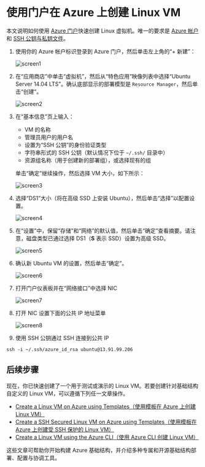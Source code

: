 <!-- need to customize -->

<properties
    pageTitle="使用 Azure 门户创建 Linux VM | Azure"
    description="使用 Azure 门户创建 Linux VM。"
    services="virtual-machines-linux"
    documentationCenter=""
    authors="vlivech"
    manager="timlt"
    editor=""
    tags="azure-resource-manager"
/>

<tags
	ms.service="virtual-machines-linux"
	ms.date="04/29/2016"
	wacn.date="06/29/2016"/>

# 使用门户在 Azure 上创建 Linux VM

本文说明如何使用 [Azure 门户](https://portal.azure.cn/)快速创建 Linux 虚拟机。唯一的要求是 [Azure 帐户](/pricing/1rmb-trial/)和 [SSH 公钥与私钥文件](/documentation/articles/virtual-machines-linux-mac-create-ssh-keys)。


1. 使用你的 Azure 帐户标识登录到 Azure 门户，然后单击左上角的“+ 新建”：

    ![screen1](./media/virtual-machines-linux-quick-create-portal/screen1.png)

2. 在“应用商店”中单击“虚拟机”，然后从“特色应用”映像列表中选择“Ubuntu Server 14.04 LTS”。确认底部显示的部署模型是 `Resource Manager`，然后单击“创建”。

    ![screen2](./media/virtual-machines-linux-quick-create-portal/screen2.png)

3. 在“基本信息”页上输入：
    - VM 的名称
    - 管理员用户的用户名
    - 设置为“SSH 公钥”的身份验证类型
    - 字符串形式的 SSH 公钥（默认情况下位于 `~/.ssh/` 目录中）
    - 资源组名称（用于创建新的部署组），或选择现有的组

    单击“确定”继续操作，然后选择 VM 大小，如下所示：

    ![screen3](./media/virtual-machines-linux-quick-create-portal/screen3.png)

4. 选择“DS1”大小（将在高级 SSD 上安装 Ubuntu），然后单击“选择”以配置设置。

    ![screen4](./media/virtual-machines-linux-quick-create-portal/screen4.png)

5. 在“设置”中，保留“存储”和“网络”的默认值，然后单击“确定”查看摘要。请注意，磁盘类型已通过选择 DS1（**S** 表示 SSD）设置为高级 SSD。

    ![screen5](./media/virtual-machines-linux-quick-create-portal/screen5.png)

6. 确认新 Ubuntu VM 的设置，然后单击“确定”。

    ![screen6](./media/virtual-machines-linux-quick-create-portal/screen6.png)

7. 打开门户仪表板并在“网络接口”中选择 NIC

    ![screen7](./media/virtual-machines-linux-quick-create-portal/screen7.png)

8. 打开 NIC 设置下面的公共 IP 地址菜单

    ![screen8](./media/virtual-machines-linux-quick-create-portal/screen8.png)

9. 使用 SSH 公钥通过 SSH 连接到公共 IP

```
ssh -i ~/.ssh/azure_id_rsa ubuntu@13.91.99.206
```

## 后续步骤

现在，你已快速创建了一个用于测试或演示的 Linux VM。若要创建针对基础结构自定义的 Linux VM，可以遵循下列任一文章操作。

- [Create a Linux VM on Azure using Templates（使用模板在 Azure 上创建 Linux VM）](/documentation/articles/virtual-machines-linux-cli-deploy-templates)
- [Create a SSH Secured Linux VM on Azure using Templates（使用模板在 Azure 上创建受 SSH 保护的 Linux VM）](/documentation/articles/virtual-machines-linux-create-ssh-secured-vm-from-template)
- [Create a Linux VM using the Azure CLI（使用 Azure CLI 创建 Linux VM）](/documentation/articles/virtual-machines-linux-create-cli-complete)

这些文章可帮助你开始构建 Azure 基础结构，并介绍多种专属和开源基础结构部署、配置与协调工具。

<!----HONumber=Mooncake_0425_2016-->